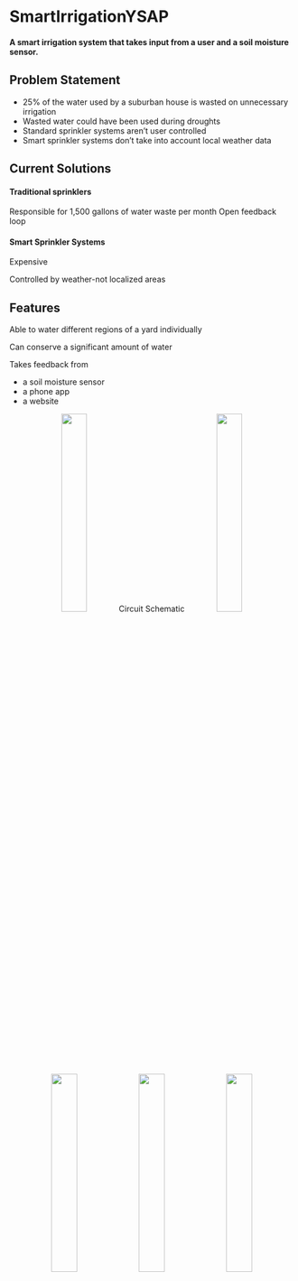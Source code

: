 # SmartIrrigationYSAP
#### A smart irrigation system that takes input from a user and a soil moisture sensor.
## Problem Statement
* 25% of the water used by a suburban house is wasted on unnecessary irrigation
* Wasted water could have been used during droughts
* Standard sprinkler systems aren’t user controlled
* Smart sprinkler systems don’t take into account local weather data
## Current Solutions
#### Traditional sprinklers
Responsible for 1,500 gallons of water waste per month
Open feedback loop
#### Smart Sprinkler Systems
Expensive

Controlled by weather-not localized areas
## Features
Able to water different regions of a yard individually

Can conserve a significant amount of water

Takes feedback from

* a soil moisture sensor
* a phone app
* a website

<p align="center">
<img src ="https://github.com/stressmaniac/SmartIrrigationYSAP/blob/master/Pictures/schematic.PNG?raw=true" width="30%" height="30%"/>
Circuit Schematic
<img src ="https://github.com/stressmaniac/SmartIrrigationYSAP/blob/master/Pictures/circuit.PNG?raw=true" width="30%" height="30%"/>
<img src ="https://github.com/stressmaniac/SmartIrrigationYSAP/blob/master/Pictures/Phone UI.PNG?raw=true" width="30%" height="30%"/>
<img src ="https://github.com/stressmaniac/SmartIrrigationYSAP/blob/master/Pictures/WebUI.PNG?raw=true" width="30%" height="30%"/>
  <img src ="https://github.com/stressmaniac/SmartIrrigationYSAP/blob/master/Pictures/Final.PNG?raw=true" width="30%" height="30%"/>
<p/>  
